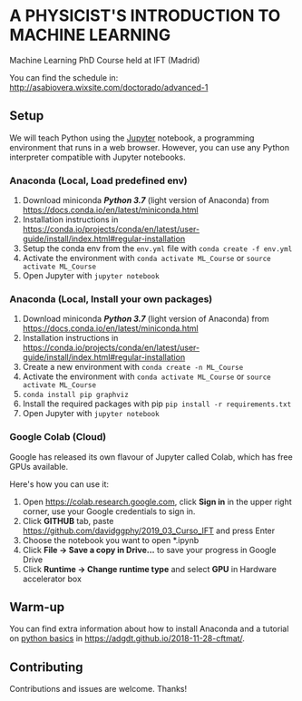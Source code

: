 # A PHYSICIST'S INTRODUCTION TO MACHINE LEARNING
Machine Learning PhD Course held at IFT (Madrid)

You can find the schedule in: http://asabiovera.wixsite.com/doctorado/advanced-1

## Setup
We will teach Python using the [Jupyter](https://jupyter.org/) notebook, a programming environment that runs in a web browser. 
However, you can use any Python interpreter compatible with Jupyter notebooks.

### Anaconda (Local, Load predefined env)
1. Download miniconda ***Python 3.7*** (light version of Anaconda) from https://docs.conda.io/en/latest/miniconda.html
2. Installation instructions in https://conda.io/projects/conda/en/latest/user-guide/install/index.html#regular-installation
3. Setup the conda env from the `env.yml` file with
    `conda create -f env.yml`
4. Activate the environment with
    `conda activate ML_Course` or `source activate ML_Course` 
5. Open Jupyter with
    `jupyter notebook`
    
### Anaconda (Local, Install your own packages)
1. Download miniconda ***Python 3.7*** (light version of Anaconda) from https://docs.conda.io/en/latest/miniconda.html
2. Installation instructions in https://conda.io/projects/conda/en/latest/user-guide/install/index.html#regular-installation
3. Create a new environment with
    `conda create -n ML_Course`
4. Activate the environment with
    `conda activate ML_Course` or `source activate ML_Course` 
5. `conda install pip graphviz`
6. Install the required packages with pip
    `pip install -r requirements.txt`
7. Open Jupyter with
    `jupyter notebook`


### Google Colab (Cloud)
Google has released its own flavour of Jupyter called Colab, which has free GPUs available.

Here's how you can use it:
1. Open https://colab.research.google.com, click **Sign in** in the upper right corner, use your Google credentials to sign in.
2. Click **GITHUB** tab, paste https://github.com/davidggphy/2019_03_Curso_IFT and press Enter
3. Choose the notebook you want to open *.ipynb
4. Click **File -> Save a copy in Drive...** to save your progress in Google Drive
5. Click **Runtime -> Change runtime type** and select **GPU** in Hardware accelerator box

## Warm-up
You can find extra information about how to install Anaconda and a tutorial on [python basics](https://adgdt.github.io/2018-11-28-cftmat-python-novice-inflammation) in
https://adgdt.github.io/2018-11-28-cftmat/.


## Contributing
Contributions and issues are welcome. Thanks!
